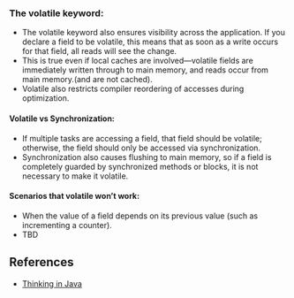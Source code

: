 ### The volatile keyword:

* The volatile keyword also ensures visibility across the application. If you declare a field to be volatile, this means that as soon as a write occurs for that field, all reads will see the change. 
* This is true even if local caches are involved—volatile fields are immediately written through to main memory, and reads occur from main memory.(and are not cached).
* Volatile also restricts compiler reordering of accesses during optimization.

#### Volatile vs Synchronization:

* If multiple tasks are accessing a field, that field should be volatile; otherwise, the field should only be accessed via synchronization.
* Synchronization also causes flushing to main memory, so if a field is completely guarded by synchronized methods or blocks, it is not necessary to make it volatile.

#### Scenarios that volatile won’t work:
	
* When the value of a field depends on its previous value (such as incrementing a counter).
* TBD


## References
* [Thinking in Java](https://www.amazon.com/Thinking-Java-4th-Bruce-Eckel/dp/0131872486)
